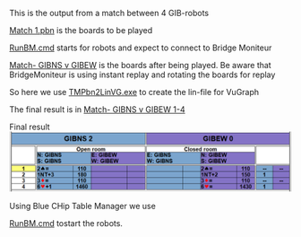 This is the output from a match between 4 GIB-robots

[Match 1.pbn](./Match%201.pbn) is the boards to be played

[RunBM.cmd](runBM.cmd) starts for robots and expect to connect to Bridge Moniteur

[Match- GIBNS v GIBEW](Match-%20GIBNS%20v%20GIBEW.pbn) is the boards after being played. Be aware that BridgeMoniteur is using instant replay and rotating the boards for replay

So here we use [TMPbn2LinVG.exe](../dist/TMPbn2LinVG.exe) to create the lin-file for VuGraph

The final result is in
[Match- GIBNS v GIBEW 1-4](Match-%20GIBNS%20v%20GIBEW%201-4.lin)

Final result
![Match result](../images/MatchResult.png)

Using Blue CHip Table Manager we use

[RunBM.cmd](runBM.cmd) tostart the robots.


